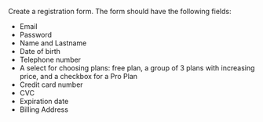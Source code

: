 
Create a registration form. The form should have the following fields:
* Email
* Password
* Name and Lastname
* Date of birth
* Telephone number
* A select for choosing plans: free plan, a group of 3 plans with increasing price, and a checkbox for a Pro Plan
* Credit card number
* CVC
* Expiration date
* Billing Address
